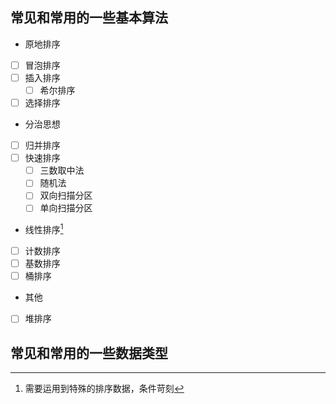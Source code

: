 ## 常见和常用的一些基本算法
- 原地排序
- [ ] 冒泡排序
- [ ] 插入排序
    - [ ] 希尔排序
- [ ] 选择排序
- 分治思想
- [ ] 归并排序
- [ ] 快速排序
    - [ ] 三数取中法
    - [ ] 随机法
    - [ ] 双向扫描分区
    - [ ] 单向扫描分区
-  线性排序[^1]  
- [ ] 计数排序
- [ ] 基数排序
- [ ] 桶排序
- 其他
- [ ] 堆排序
## 常见和常用的一些数据类型  


[^1]:需要运用到特殊的排序数据，条件苛刻